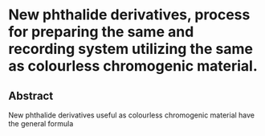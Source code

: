# New phthalide derivatives, process for preparing the same and recording system utilizing the same as colourless chromogenic material.

## Abstract
New phthalide derivatives useful as colourless chromogenic material have the general formula